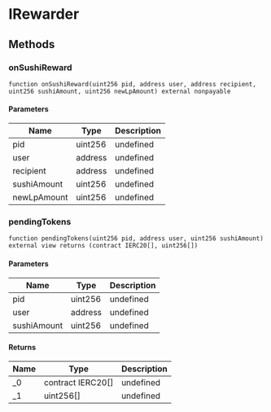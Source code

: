 # IRewarder









## Methods

### onSushiReward

```solidity
function onSushiReward(uint256 pid, address user, address recipient, uint256 sushiAmount, uint256 newLpAmount) external nonpayable
```





#### Parameters

| Name | Type | Description |
|---|---|---|
| pid | uint256 | undefined |
| user | address | undefined |
| recipient | address | undefined |
| sushiAmount | uint256 | undefined |
| newLpAmount | uint256 | undefined |

### pendingTokens

```solidity
function pendingTokens(uint256 pid, address user, uint256 sushiAmount) external view returns (contract IERC20[], uint256[])
```





#### Parameters

| Name | Type | Description |
|---|---|---|
| pid | uint256 | undefined |
| user | address | undefined |
| sushiAmount | uint256 | undefined |

#### Returns

| Name | Type | Description |
|---|---|---|
| _0 | contract IERC20[] | undefined |
| _1 | uint256[] | undefined |




